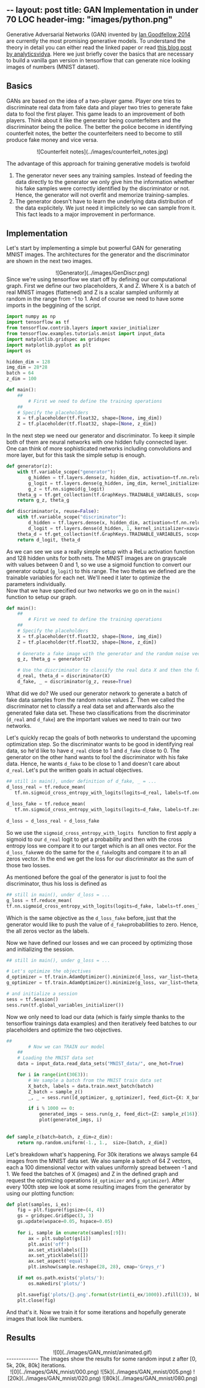 --
layout: post
title: GAN Implementation in under 70 LOC
header-img: "images/python.png"
---


Generative Adversarial Networks (GAN) invented by [Ian Goodfellow 2014](https://arxiv.org/abs/1406.2661) are currently the most promising generative models. To understand the theory in detail you can either read the linked paper or read [this blog post by analyticsvidya](https://www.analyticsvidhya.com/blog/2017/06/introductory-generative-adversarial-networks-gans/). Here we just briefly cover the basics that are necessary to build a vanilla gan version in tensorflow that can generate nice looking images of numbers (MNIST dataset). 

## Basics
GANs are based on the idea of a two-player game. Player one tries to discriminate real data from fake data and player two tries to generate fake data to fool the first player. This game leads to an improvement of both players. Think about it like the generator being counterfeiters and the discriminator being the police. The better the police become in identifying counterfeit notes, the better the counterfeiters need to become to still produce fake money and vice versa. 

<center>![Counterfeit notes](../images/counterfeit_notes.jpg) </center>

The advantage of this approach for training generative models is twofold  
1. The generator never sees any training samples. Instead of feeding the data directly to the generator we only give him the information whether his fake samples were correctly identified by the discriminator or not. Hence, the generator will not overfit and memorize training-samples.  
2. The generator doesn't have to learn the underlying data distribution of the data explicitely. We just need it implicitely so we can sample from it. This fact leads to a major improvement in performance.

## Implementation
Let's start by implementing a simple but powerful GAN for generating MNIST images. The architectures for the generator and the discriminator are shown in the next two images.  
<center> ![Generator](../images/GenDiscr.png) </center>
Since we're using tensorflow we start off by defining our computational graph. First we define our two placeholders, X and Z. Where X is a batch of real MNIST images (flattened) and Z is a scalar sampled uniformly at random in the range from -1 to 1. And of course we need to have some imports in the beggining of the script.

```python
import numpy as np
import tensorflow as tf
from tensorflow.contrib.layers import xavier_initializer
from tensorflow.examples.tutorials.mnist import input_data
import matplotlib.gridspec as gridspec
import matplotlib.pyplot as plt
import os

hidden_dim = 128
img_dim = 28*28
batch = 64
z_dim = 100

def main():  
    ##
        # First we need to define the training operations
    ##
    # Specify the placeholders
    X = tf.placeholder(tf.float32, shape=[None, img_dim])
    Z = tf.placeholder(tf.float32, shape=[None, z_dim])
```

In the next step we need our generator and discriminator. To keep it simple both of them are neural networks with one hidden fully connected layer. One can think of more sophisticated networks including convolutions and more layer, but for this task the simple setup is enough. 

```python
def generator(z):
    with tf.variable_scope("generator"):
        g_hidden = tf.layers.dense(z, hidden_dim, activation=tf.nn.relu, kernel_initializer=xavier_initializer(), name="G1")
        g_logit = tf.layers.dense(g_hidden, img_dim, kernel_initializer=xavier_initializer(), name="G2")
        g_z = tf.nn.sigmoid(g_logit)
    theta_g = tf.get_collection(tf.GraphKeys.TRAINABLE_VARIABLES, scope="generator")
    return g_z, theta_g

def discriminator(x, reuse=False):
    with tf.variable_scope("discriminator"):
        d_hidden = tf.layers.dense(x, hidden_dim, activation=tf.nn.relu, kernel_initializer=xavier_initializer(), reuse=reuse, name="D1")
        d_logit = tf.layers.dense(d_hidden, 1, kernel_initializer=xavier_initializer(), reuse=reuse, name="D2")
    theta_d = tf.get_collection(tf.GraphKeys.TRAINABLE_VARIABLES, scope="discriminator")
    return d_logit, theta_d
```
As we can see we use a really simple setup with a ReLu activation function and 128 hidden units for both nets. The MNIST images are on grayscale with values between 0 and 1, so we use a sigmoid function to convert our generator output (```g_logit```) to this range. The two thetas we defined are the trainable variables for each net. We'll need it later to optimize the parameters individually.  
Now that we have specified our two networks we go on in the ```main()``` function to setup our graph.

```python
def main():  
    ##
        # First we need to define the training operations
    ##
    # Specify the placeholders
    X = tf.placeholder(tf.float32, shape=[None, img_dim])
    Z = tf.placeholder(tf.float32, shape=[None, z_dim])
    
    # Generate a fake image with the generator and the random noise vector z
    g_z, theta_g = generator(Z)

    # Use the discriminator to classify the real data X and then the fake data g_z
    d_real, theta_d = discriminator(X)
    d_fake, _ = discriminator(g_z, reuse=True)

```

What did we do? We used our generator network to generate a batch of fake data samples from the random noise values Z. Then we called the discriminator net to classify a real data set and afterwards also the generated fake data set. These two classifications from the discriminator (```d_real``` and ```d_fake```) are the important values we need to train our two networks. 

Let's quickly recap the goals of both networks to understand the upcoming optimization step. So the discriminator wants to be good in identifying real data, so he'd like to have ```d_real``` close to 1 and ```d_fake``` close to 0. The generator on the other hand wants to fool the discriminator with his fake data. Hence, he wants ```d_fake``` to be close to 1 and doesn't care about ```d_real```. Let's put the written goals in actual objectives.

 ```python 
## still in main(), under definition of d_fake, _ = ...
d_loss_real = tf.reduce_mean(
    tf.nn.sigmoid_cross_entropy_with_logits(logits=d_real, labels=tf.ones_like(d_real)))
    
d_loss_fake = tf.reduce_mean(
	tf.nn.sigmoid_cross_entropy_with_logits(logits=d_fake, labels=tf.zeros_like(d_fake)))
	
d_loss = d_loss_real + d_loss_fake  
 ```
 So we use the ```sigmoid_cross_entropy_with_logits ``` function to first apply a sigmoid to our ```d_real``` logit to get a probability and then with the cross entropy loss we compare it to our target which is an all ones vector. For the ```d_loss_fake```we do the same for the ```d_fake```logits and compare it to an all zeros vector. In the end we get the loss for our discriminator as the sum of those two losses.
 
 As mentioned before the goal of the generator is just to fool the discriminator, thus his loss is defined as 
 
```python
## still in main(), under d_loss = ...
g_loss = tf.reduce_mean(
tf.nn.sigmoid_cross_entropy_with_logits(logits=d_fake, labels=tf.ones_like(d_fake)))
```

Which is the same objective as the ```d_loss_fake``` before, just that the generator would like to push the value of ```d_fake```probabilities to zero. Hence, the all zeros vector as the labels.

Now we have defined our losses and we can proceed by optimizing those and initializing the session.

```python
## still in main(), under g_loss = ...

# Let's optimize the objectives
d_optimizer = tf.train.AdamOptimizer().minimize(d_loss, var_list=theta_d)
g_optimizer = tf.train.AdamOptimizer().minimize(g_loss, var_list=theta_g)

# and initialize a session
sess = tf.Session()
sess.run(tf.global_variables_initializer())
```

Now we only need to load our data (which is fairly simple thanks to the tensorflow trainings data examples) and then iteratively feed batches to our placeholders and optimize the two objectives.

```python
##
        # Now we can TRAIN our model
    ##
    # Loading the MNIST data set
    data = input_data.read_data_sets("MNIST_data/", one_hot=True)

    for i in range(int(30E3)):
        # We sample a batch from the MNIST train data set
        X_batch, labels = data.train.next_batch(batch)
        Z_batch = sample_z()
        _, _ = sess.run([d_optimizer, g_optimizer], feed_dict={X: X_batch, Z: Z_batch})

        if i % 1000 == 0:
            generated_imgs = sess.run(g_z, feed_dict={Z: sample_z(16)})
            plot(generated_imgs, i)
            
            
def sample_z(batch=batch, z_dim=z_dim):
	return np.random.uniform(-1., 1.,  size=[batch, z_dim])

```
Let's breakdown what's happening. For 30k iterations we always sample 64 images from the MNIST data set. We also sample a batch of 64 Z vectors, each a 100 dimensional vector with values uniformly spread between -1 and 1. We feed the batches of X (images) and Z in the defined graph and request the optimizing operations (```d_optimizer``` and ```g_optimizer```). After every 100th step we look at some resulting images from the generator by using our plotting function:

``` python
def plot(samples, i_ex):
    fig = plt.figure(figsize=(4, 4))
    gs = gridspec.GridSpec(3, 3)
    gs.update(wspace=0.05, hspace=0.05)
    
    for i, sample in enumerate(samples[:9]):
        ax = plt.subplot(gs[i])
        plt.axis('off')
        ax.set_xticklabels([])
        ax.set_yticklabels([])
        ax.set_aspect('equal')
        plt.imshow(sample.reshape(28, 28), cmap='Greys_r')

    if not os.path.exists('plots/'):
        os.makedirs('plots/')

    plt.savefig('plots/{}.png'.format(str(int(i_ex/1000)).zfill(3)), bbox_inches='tight')
    plt.close(fig)
```

And that's it. Now we train it for some iterations and hopefully generate images that look like numbers. 

## Results
<center>![0](../images/GAN_mnist/animated.gif) </center>
-------------
The images show the results for some random input z after [0, 5k, 20k, 80k] iterations.
<center>
![0](../images/GAN_mnist/000.png) ![5k](../images/GAN_mnist/005.png) ![20k](../images/GAN_mnist/020.png) ![80k](../images/GAN_mnist/080.png) 
</center>






 
